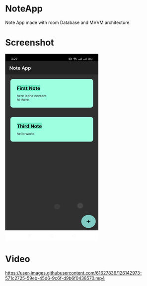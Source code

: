 

# NoteApp
Note App made with room Database and MVVM architecture.
# Screenshot
<img src="https://github.com/zobaer53/NoteApp/blob/master/Screenshot_2021-07-19-15-27-34-97_c290f6f61c532d61ae929fe32dde9d00.jpg" width="300" height="600">

# Video

https://user-images.githubusercontent.com/61627836/126142973-571c2725-59eb-45d6-9c6f-d9b6f0438570.mp4
